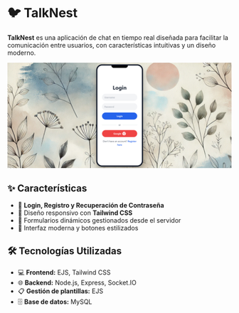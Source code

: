 # 🐦 TalkNest

**TalkNest** es una aplicación de chat en tiempo real diseñada para facilitar la comunicación entre usuarios, con características intuitivas y un diseño moderno.
<div align="center">
  <img width="800" src="https://github.com/physiodevapp/talk-nest/blob/main/screenshots/talkNest%20login.png" alt="Login Page" width="400">
</div>


## ✨ Características

- 🔐 **Login, Registro y Recuperación de Contraseña**
- 📱 Diseño responsivo con **Tailwind CSS**
- 🧩 Formularios dinámicos gestionados desde el servidor
- 🎨 Interfaz moderna y botones estilizados

## 🛠️ Tecnologías Utilizadas

- 💻 **Frontend:** EJS, Tailwind CSS
- 🌐 **Backend:** Node.js, Express, Socket.IO
- 📋 **Gestión de plantillas:** EJS
- 🗄️ **Base de datos:** MySQL
